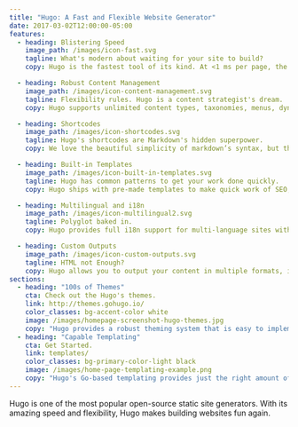 ```yaml
---
title: "Hugo: A Fast and Flexible Website Generator"
date: 2017-03-02T12:00:00-05:00
features:
  - heading: Blistering Speed
    image_path: /images/icon-fast.svg
    tagline: What's modern about waiting for your site to build?
    copy: Hugo is the fastest tool of its kind. At <1 ms per page, the average site builds in less than a second.

  - heading: Robust Content Management
    image_path: /images/icon-content-management.svg
    tagline: Flexibility rules. Hugo is a content strategist's dream.
    copy: Hugo supports unlimited content types, taxonomies, menus, dynamic API-driven content, and more, all without plugins.

  - heading: Shortcodes
    image_path: /images/icon-shortcodes.svg
    tagline: Hugo's shortcodes are Markdown's hidden superpower.
    copy: We love the beautiful simplicity of markdown’s syntax, but there are times when we want more flexibility. Hugo shortcodes allow for both beauty and flexibility.

  - heading: Built-in Templates
    image_path: /images/icon-built-in-templates.svg
    tagline: Hugo has common patterns to get your work done quickly.
    copy: Hugo ships with pre-made templates to make quick work of SEO, commenting, analytics and other functions. One line of code, and you're done.

  - heading: Multilingual and i18n
    image_path: /images/icon-multilingual2.svg
    tagline: Polyglot baked in.
    copy: Hugo provides full i18n support for multi-language sites with the same straightforward development experience Hugo users love in single-language sites.

  - heading: Custom Outputs
    image_path: /images/icon-custom-outputs.svg
    tagline: HTML not Enough?
    copy: Hugo allows you to output your content in multiple formats, including JSON or AMP, and makes it easy to create your own.
sections:
  - heading: "100s of Themes"
    cta: Check out the Hugo's themes.
    link: http://themes.gohugo.io/
    color_classes: bg-accent-color white
    image: /images/homepage-screenshot-hugo-themes.jpg
    copy: "Hugo provides a robust theming system that is easy to implement but capable of producing even the most complicated websites."
  - heading: "Capable Templating"
    cta: Get Started.
    link: templates/
    color_classes: bg-primary-color-light black
    image: /images/home-page-templating-example.png
    copy: "Hugo's Go-based templating provides just the right amount of logic to build anything from the simple to complex. If you prefer Jade/Pug-like syntax, you can also use Amber, Ace, or any combination of the three."
---
```


Hugo is one of the most popular open-source static site generators. With its amazing speed and flexibility, Hugo makes building websites fun again.

